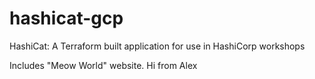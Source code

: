 # hashicat-gcp
HashiCat: A Terraform built application for use in HashiCorp workshops

Includes "Meow World" website.
Hi from Alex
